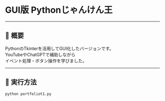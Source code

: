 # GUI版 Pythonじゃんけん王

---

## 📌 概要

PythonのTkinterを活用してGUI化したバージョンです。  
YouTubeやChatGPTで補助しながら  
イベント処理・ボタン操作を学びました。

---

## 🚀 実行方法

```bash
python portfoliot1.py
